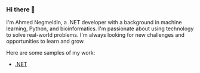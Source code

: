 ### Hi there 👋

I'm Ahmed Negmeldin, a .NET developer with a background in machine learning, Python, and bioinformatics. I'm passionate about using technology to solve real-world problems. I'm always looking for new challenges and opportunities to learn and grow.

Here are some samples of my work:

* [.NET](./DOTNET)
